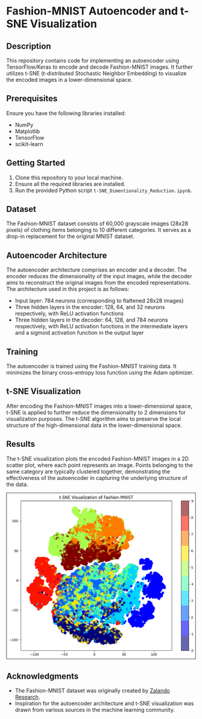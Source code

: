 # Fashion-MNIST Autoencoder and t-SNE Visualization

## Description

This repository contains code for implementing an autoencoder using TensorFlow/Keras to encode and decode Fashion-MNIST images. It further utilizes t-SNE (t-distributed Stochastic Neighbor Embedding) to visualize the encoded images in a lower-dimensional space.

## Prerequisites

Ensure you have the following libraries installed:

- NumPy
- Matplotlib
- TensorFlow
- scikit-learn

## Getting Started

1. Clone this repository to your local machine.
2. Ensure all the required libraries are installed.
3. Run the provided Python script `t-SNE_Dimentionality_Reduction.ipynb`.

## Dataset

The Fashion-MNIST dataset consists of 60,000 grayscale images (28x28 pixels) of clothing items belonging to 10 different categories. It serves as a drop-in replacement for the original MNIST dataset.

## Autoencoder Architecture

The autoencoder architecture comprises an encoder and a decoder. The encoder reduces the dimensionality of the input images, while the decoder aims to reconstruct the original images from the encoded representations. The architecture used in this project is as follows:
- Input layer: 784 neurons (corresponding to flattened 28x28 images)
- Three hidden layers in the encoder: 128, 64, and 32 neurons respectively, with ReLU activation functions
- Three hidden layers in the decoder: 64, 128, and 784 neurons respectively, with ReLU activation functions in the intermediate layers and a sigmoid activation function in the output layer

## Training

The autoencoder is trained using the Fashion-MNIST training data. It minimizes the binary cross-entropy loss function using the Adam optimizer.

## t-SNE Visualization

After encoding the Fashion-MNIST images into a lower-dimensional space, t-SNE is applied to further reduce the dimensionality to 2 dimensions for visualization purposes. The t-SNE algorithm aims to preserve the local structure of the high-dimensional data in the lower-dimensional space.

## Results

The t-SNE visualization plots the encoded Fashion-MNIST images in a 2D scatter plot, where each point represents an image. Points belonging to the same category are typically clustered together, demonstrating the effectiveness of the autoencoder in capturing the underlying structure of the data.

<p align="center">
  <img src="output/t-SNE.png" alt="Undistorted" width="600"/>
</p>


## Acknowledgments

- The Fashion-MNIST dataset was originally created by [Zalando Research](https://github.com/zalandoresearch/fashion-mnist).
- Inspiration for the autoencoder architecture and t-SNE visualization was drawn from various sources in the machine learning community.
